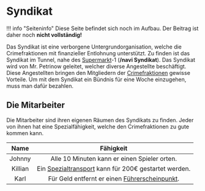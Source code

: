 # Syndikat 
!!! info "Seiteninfo" 
      Diese Seite befindet sich noch im Aufbau. Der Beitrag ist daher noch **nicht vollständig!**
      
Das Syndikat ist eine verborgene Untergrundorganisation, welche die Crimefraktionen mit finanzieller Entlohnung unterstützt. Zu finden ist das Syndikat im Tunnel, nahe des [Supermarkt](../../pages/biz/supermarkt.md)-1 (**/navi Syndikat**). Das Syndikat wird von Mr. Petrinow geleitet, welcher diverse Angestellte beschäftigt. Diese Angestellten bringen den Mitgliedern der [Crimefraktionen](../../pages/fraktionen/allgemein.md) gewisse Vorteile. Um mit dem Syndikat ein Bündnis für eine Woche einzugehen, muss man dafür bezahlen.

## Die Mitarbeiter
Die Mitarbeiter sind ihren eigenen Räumen des Syndikats zu finden. Jeder von ihnen hat eine Spezialfähigkeit, welche den Crimefraktionen zu gute kommen kann.

| Name | Fähigkeit |
|:-:|:-:|
| Johnny | Alle 10 Minuten kann er einen Spieler orten. |
| Killian | Ein [Spezialtransport](../../pages/fraktionen/spezialtransport.md) kann für 200€ gestartet werden. |
| Karl | Für Geld entfernt er einen [Führerscheinpunkt](../../pages/orte/fahrschule.md). |



